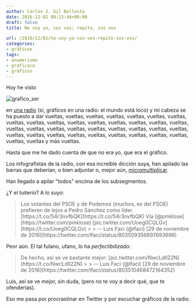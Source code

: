 ```yaml
---
author: Carlos J. Gil Bellosta
date: 2016-12-02 08:13:44+00:00
draft: false
title: No soy yo, sos vos; repito, sos vos

url: /2016/12/02/no-soy-yo-sos-vos-repito-sos-vos/
categories:
- gráficos
tags:
- anumerismo
- graficaca
- gráficos
---
```


Hoy he visto

![grafico_ser](/wp-uploads/2016/11/grafico_ser.png)


en [una radio](http://cadenaser.com/ser/2016/11/28/politica/1480372148_848008.html) (sí, gráficos en una radio: el mundo está loco) y mi cabeza se ha puesto a dar vueltas, vueltas, vueltas, vueltas, vueltas, vueltas, vueltas, vueltas, vueltas, vueltas, vueltas, vueltas, vueltas, vueltas, vueltas, vueltas, vueltas, vueltas, vueltas, vueltas, vueltas, vueltas, vueltas, vueltas, vueltas, vueltas, vueltas, vueltas, vueltas, vueltas, vueltas, vueltas, vueltas, vueltas, vueltas, vueltas y más vueltas.

Hasta que me he dado cuenta de que no era yo, que era el gráfico.

Los infografistas de la radio, con esa increíble dicción suya, han apilado las barras que deberían, o bien adjuntar o, mejor aún, [micromultiplicar](https://en.wikipedia.org/wiki/Small_multiple).

Han llegado a apilar "todos" encima de los subsegmentos.

¿Y el tuiterío? A lo suyo:



<blockquote>Los votantes del PSOE y de Podemos (muchos, ex del PSOE) prefieren de lejos a Pedro Sánchez como líder. [https://t.co/54r3nvfbQK](https://t.co/54r3nvfbQK) Vía [@pmklose](https://twitter.com/pmklose) [pic.twitter.com/Uoeg0CQLGv](https://t.co/Uoeg0CQLGv)
>
> -- Luis Faci (@lfaci) [29 de noviembre de 2016](https://twitter.com/lfaci/status/803509356897693696)</blockquote>




Peor aún. El tal fulano, ufano, lo ha _perfectibilizado_:



<blockquote>De hecho, así se ve bastante mejor: [pic.twitter.com/NwcLdIl22N](https://t.co/NwcLdIl22N)
>
> -- Luis Faci (@lfaci) [29 de noviembre de 2016](https://twitter.com/lfaci/status/803510468472164352)</blockquote>




Luis, así se ve mejor, sin duda, (pero no te voy a decir qué, que te ofenderías).

Eso me pasa por procrastinar en Twitter y por escuchar gráficos de la radio.
